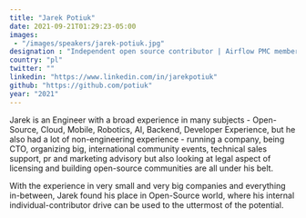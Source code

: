 ```yaml
---
title: "Jarek Potiuk"
date: 2021-09-21T01:29:23-05:00
images:
 - "/images/speakers/jarek-potiuk.jpg"
designation : "Independent open source contributor | Airflow PMC member"
country: "pl"
twitter: ""
linkedin: "https://www.linkedin.com/in/jarekpotiuk"
github: "https://github.com/potiuk"
year: "2021"
---
```


Jarek is an Engineer with a broad experience in many subjects - Open-Source, Cloud, Mobile, Robotics, AI, Backend, Developer Experience, but he also had a lot of non-engineering experience - running a company, being CTO, organizing big, international community events, technical sales support, pr and marketing advisory but also looking at legal aspect of licensing and building open-source communities are all under his belt.

With the experience in very small and very big companies and everything in-between, Jarek found his place in Open-Source world, where his internal individual-contributor drive can be used to the uttermost of the potential.